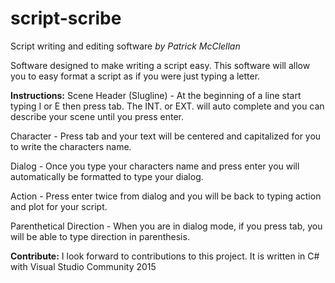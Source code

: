 # script-scribe
Script writing and editing software
_by Patrick McClellan_

Software designed to make writing a script easy.
This software will allow you to easy format a script as if you were just typing a letter.

**Instructions:**
Scene Header (Slugline) - At the beginning of a line start typing I or E then press tab.
      The INT. or EXT. will auto complete and you can describe your scene until you press enter.

Character - Press tab and your text will be centered and capitalized for you to write the characters name.

Dialog - Once you type your characters name and press enter you will automatically be formatted to type your dialog.

Action - Press enter twice from dialog and you will be back to typing action and plot for your script.

Parenthetical Direction - When you are in dialog mode, if you press tab, you will be able to type direction in parenthesis.

**Contribute:**
I look forward to contributions to this project.
It is written in C# with Visual Studio Community 2015
